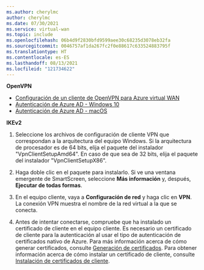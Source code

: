 ```yaml
---
ms.author: cherylmc
author: cherylmc
ms.date: 07/30/2021
ms.service: virtual-wan
ms.topic: include
ms.openlocfilehash: 06b4d9f2830bfd9599aee30c68235d3078eb32fa
ms.sourcegitcommit: 0046757af1da267fc2f0e88617c633524883795f
ms.translationtype: HT
ms.contentlocale: es-ES
ms.lasthandoff: 08/13/2021
ms.locfileid: "121734622"
---
```

**OpenVPN**

* [Configuración de un cliente de OpenVPN para Azure virtual WAN](../articles/virtual-wan/howto-openvpn-clients.md)
* [Autenticación de Azure AD - Windows 10](../articles/virtual-wan/openvpn-azure-ad-client.md)
* [Autenticación de Azure AD - macOS](../articles/virtual-wan/openvpn-azure-ad-client-mac.md)

**IKEv2**

1. Seleccione los archivos de configuración de cliente VPN que correspondan a la arquitectura del equipo Windows. Si la arquitectura de procesador es de 64 bits, elija el paquete del instalador "VpnClientSetupAmd64". En caso de que sea de 32 bits, elija el paquete del instalador "VpnClientSetupX86".

1. Haga doble clic en el paquete para instalarlo. Si ve una ventana emergente de SmartScreen, seleccione **Más información** y, después, **Ejecutar de todas formas**.

1. En el equipo cliente, vaya a **Configuración de red** y haga clic en **VPN**. La conexión VPN muestra el nombre de la red virtual a la que se conecta.

1. Antes de intentar conectarse, compruebe que ha instalado un certificado de cliente en el equipo cliente. Es necesario un certificado de cliente para la autenticación al usar el tipo de autenticación de certificados nativo de Azure. Para más información acerca de cómo generar certificados, consulte [Generación de certificados](../articles/virtual-wan/certificates-point-to-site.md). Para obtener información acerca de cómo instalar un certificado de cliente, consulte [Instalación de certificados de cliente](../articles/vpn-gateway/point-to-site-how-to-vpn-client-install-azure-cert.md).
